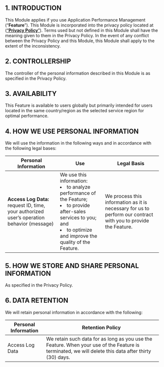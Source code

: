 ## 1. INTRODUCTION

This Module applies if you use Application Performance Management (“**Feature**”). This Module is incorporated into the privacy policy located at ([“**Privacy Policy**”](https://intl.cloud.tencent.com/document/product/301/17345)). Terms used but not defined in this Module shall have the meaning given to them in the Privacy Policy. In the event of any conflict between the Privacy Policy and this Module, this Module shall apply to the extent of the inconsistency.

## 2. CONTROLLERSHIP

The controller of the personal information described in this Module is as specified in the Privacy Policy.

## 3. AVAILABILITY

This Feature is available to users globally but primarily intended for users located in the same country/region as the selected service region for optimal performance.

## 4. HOW WE USE PERSONAL INFORMATION

We will use the information in the following ways and in accordance with the following legal bases:

| **Personal Information**                                     | **Use**                                                      | **Legal Basis**                                              |
| ------------------------------------------------------------ | ------------------------------------------------------------ | ------------------------------------------------------------ |
| **Access Log Data:** request ID, time, your authorized user’s operation behavior (message) | We use this information:<li> to analyze performance of the Feature;<li>to provide after-sales services to you; and<li>to optimize and improve the quality of the Feature. | We process this information as it is necessary for us to perform our contract with you to provide the Feature. |

## 5. HOW WE  STORE AND SHARE PERSONAL INFORMATION

As specified in the Privacy Policy.

## 6.  DATA RETENTION

We will retain personal information in accordance with the following:

| **Personal Information** | **Retention Policy**                                         |
| ------------------------ | ------------------------------------------------------------ |
| Access Log Data          | We retain such data for as long as you use the Feature. When your use of the Feature is terminated, we will delete this data after thirty (30) days. |

 
